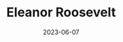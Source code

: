 ---
title: "Eleanor Roosevelt"
cc-type: person
born-on: 1884-10-11
date: 2023-06-07
died-on: 1962-11-07
hashtag: eleanor-roosevelt
related:
  - Franklin Delano Roosevelt
tags:
  - American
  - activist
  - writer
  - human being
  - dead at the moment
---